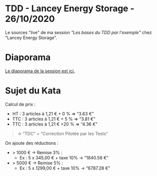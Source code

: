 # TDD - Lancey Energy Storage - 26/10/2020

Le sources "live" de ma session *"Les bases du TDD par l'exemple"* chez "Lancey Energy Storage".

# Diaporama
[Le diaporama de la session est ici.](https://drive.google.com/file/d/1yhHsYvCZp-RtOinQCPoKjU6h7bYoFFr3/view?usp=sharing)

# Sujet du Kata

Calcul de prix :
* HT : 3 articles à 1,21 € + 0 % ⇒ “3.63 €”
* TTC : 3 articles à 1,21 €  + 5 % ⇒ “3.81 €”
* TTC : 3 articles à 1,21 €  +20 % ⇒ “4.36 €”
> → “TDC” = “Correction Pilotée par les Tests”

On ajoute des réductions :
* \> 1000 € → Remise 3% :
  * Ex : 5 x 345,00 € + taxe 10% → “1840.58 €”
* \> 5000 € → Remise 5% :
  * Ex : 5 x 1299,00 € + taxe 10% → “6787.28 €”
